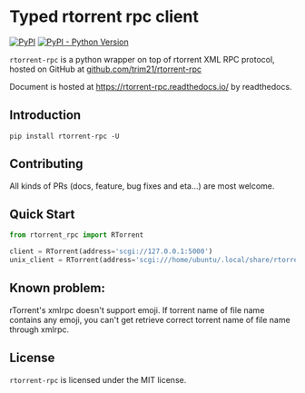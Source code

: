# Typed rtorrent rpc client

[![PyPI](https://img.shields.io/pypi/v/rtorrent-rpc)](https://pypi.org/project/rtorrent-rpc/)
[![PyPI - Python Version](https://img.shields.io/pypi/pyversions/rtorrent-rpc)](https://pypi.org/project/rtorrent-rpc/)

`rtorrent-rpc` is a python wrapper on top of rtorrent XML RPC protocol,
hosted on GitHub at [github.com/trim21/rtorrent-rpc](https://github.com/trim21/rtorrent-rpc)

Document is hosted at https://rtorrent-rpc.readthedocs.io/ by readthedocs.

## Introduction

```console
pip install rtorrent-rpc -U
```

## Contributing

All kinds of PRs (docs, feature, bug fixes and eta...) are most welcome.

## Quick Start

```python
from rtorrent_rpc import RTorrent

client = RTorrent(address='scgi://127.0.0.1:5000')
unix_client = RTorrent(address='scgi:///home/ubuntu/.local/share/rtorrent.sock')
```

## Known problem:

rTorrent's xmlrpc doesn't support emoji. If torrent name of file name contains any emoji,
you can't get retrieve correct torrent name of file name through xmlrpc.

## License

`rtorrent-rpc` is licensed under the MIT license.
